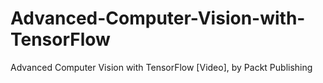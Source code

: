 # Advanced-Computer-Vision-with-TensorFlow
Advanced Computer Vision with TensorFlow [Video], by Packt Publishing
